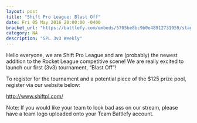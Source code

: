 ```yaml
---
layout: post
title: "Shift Pro League: Blast Off"
date: Fri 05 May 2016 20:00:00 -0400
bracket_url: "https://battlefy.com/embeds/5705be8bc9b0e48912731959/stage/5705c1dc5962927e12f1f431"
category: NA
description: "SPL 3v3 Weekly"
---
```


Hello everyone, we are Shift Pro League and are (probably) the newest addition to the Rocket League competitive scene! We are really excited to launch our first (3v3) tournament, “Blast Off”!

To register for the tournament and a potential piece of the $125 prize pool, register via our website below:

http://www.shiftpl.com/

Note: If you would like your team to look bad ass on our stream, please have a team logo uploaded onto your Team Battlefy account.
